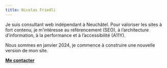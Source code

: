 ```yaml
---
title: Nicolas Friedli
---
```


Je suis consultant web indépendant à Neuchâtel. Pour valoriser les sites à fort contenu, je m’intéresse au référencement (SEO), à l’architecture d’information, à la performance et à l’accessibilité (A11Y).

Nous sommes en janvier 2024, je commence à construire une nouvelle version de mon site.

**[Me contacter](/contact/)**
